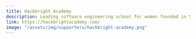 ```yaml
---
title: Hackbright Academy
description: Leading software engineering school for women founded in San Francisco in 2012
link: https://hackbrightacademy.com/
image: "/assets/img/supporters/hackbright-academy.png"
---
```

